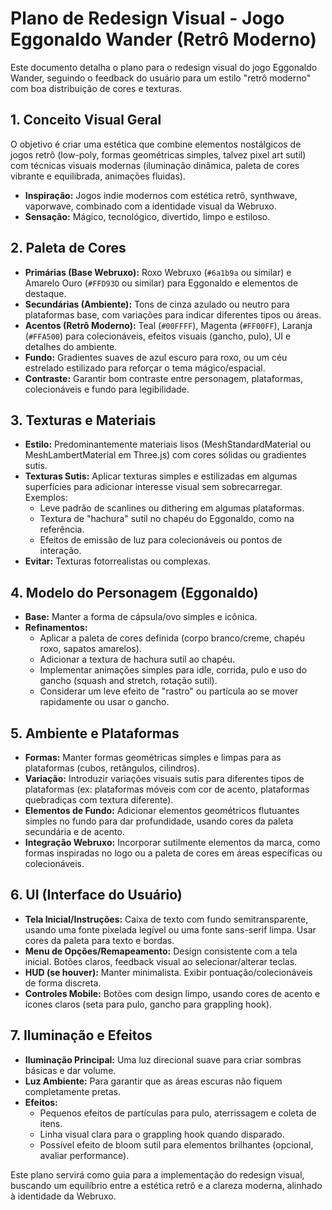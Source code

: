 # Plano de Redesign Visual - Jogo Eggonaldo Wander (Retrô Moderno)

Este documento detalha o plano para o redesign visual do jogo Eggonaldo Wander, seguindo o feedback do usuário para um estilo "retrô moderno" com boa distribuição de cores e texturas.

## 1. Conceito Visual Geral

O objetivo é criar uma estética que combine elementos nostálgicos de jogos retrô (low-poly, formas geométricas simples, talvez pixel art sutil) com técnicas visuais modernas (iluminação dinâmica, paleta de cores vibrante e equilibrada, animações fluidas).

*   **Inspiração:** Jogos indie modernos com estética retrô, synthwave, vaporwave, combinado com a identidade visual da Webruxo.
*   **Sensação:** Mágico, tecnológico, divertido, limpo e estiloso.

## 2. Paleta de Cores

*   **Primárias (Base Webruxo):** Roxo Webruxo (`#6a1b9a` ou similar) e Amarelo Ouro (`#FFD93D` ou similar) para Eggonaldo e elementos de destaque.
*   **Secundárias (Ambiente):** Tons de cinza azulado ou neutro para plataformas base, com variações para indicar diferentes tipos ou áreas.
*   **Acentos (Retrô Moderno):** Teal (`#00FFFF`), Magenta (`#FF00FF`), Laranja (`#FFA500`) para colecionáveis, efeitos visuais (gancho, pulo), UI e detalhes do ambiente.
*   **Fundo:** Gradientes suaves de azul escuro para roxo, ou um céu estrelado estilizado para reforçar o tema mágico/espacial.
*   **Contraste:** Garantir bom contraste entre personagem, plataformas, colecionáveis e fundo para legibilidade.

## 3. Texturas e Materiais

*   **Estilo:** Predominantemente materiais lisos (MeshStandardMaterial ou MeshLambertMaterial em Three.js) com cores sólidas ou gradientes sutis.
*   **Texturas Sutis:** Aplicar texturas simples e estilizadas em algumas superfícies para adicionar interesse visual sem sobrecarregar. Exemplos:
    *   Leve padrão de scanlines ou dithering em algumas plataformas.
    *   Textura de "hachura" sutil no chapéu do Eggonaldo, como na referência.
    *   Efeitos de emissão de luz para colecionáveis ou pontos de interação.
*   **Evitar:** Texturas fotorrealistas ou complexas.

## 4. Modelo do Personagem (Eggonaldo)

*   **Base:** Manter a forma de cápsula/ovo simples e icônica.
*   **Refinamentos:**
    *   Aplicar a paleta de cores definida (corpo branco/creme, chapéu roxo, sapatos amarelos).
    *   Adicionar a textura de hachura sutil ao chapéu.
    *   Implementar animações simples para idle, corrida, pulo e uso do gancho (squash and stretch, rotação sutil).
    *   Considerar um leve efeito de "rastro" ou partícula ao se mover rapidamente ou usar o gancho.

## 5. Ambiente e Plataformas

*   **Formas:** Manter formas geométricas simples e limpas para as plataformas (cubos, retângulos, cilindros).
*   **Variação:** Introduzir variações visuais sutis para diferentes tipos de plataformas (ex: plataformas móveis com cor de acento, plataformas quebradiças com textura diferente).
*   **Elementos de Fundo:** Adicionar elementos geométricos flutuantes simples no fundo para dar profundidade, usando cores da paleta secundária e de acento.
*   **Integração Webruxo:** Incorporar sutilmente elementos da marca, como formas inspiradas no logo ou a paleta de cores em áreas específicas ou colecionáveis.

## 6. UI (Interface do Usuário)

*   **Tela Inicial/Instruções:** Caixa de texto com fundo semitransparente, usando uma fonte pixelada legível ou uma fonte sans-serif limpa. Usar cores da paleta para texto e bordas.
*   **Menu de Opções/Remapeamento:** Design consistente com a tela inicial. Botões claros, feedback visual ao selecionar/alterar teclas.
*   **HUD (se houver):** Manter minimalista. Exibir pontuação/colecionáveis de forma discreta.
*   **Controles Mobile:** Botões com design limpo, usando cores de acento e ícones claros (seta para pulo, gancho para grappling hook).

## 7. Iluminação e Efeitos

*   **Iluminação Principal:** Uma luz direcional suave para criar sombras básicas e dar volume.
*   **Luz Ambiente:** Para garantir que as áreas escuras não fiquem completamente pretas.
*   **Efeitos:**
    *   Pequenos efeitos de partículas para pulo, aterrissagem e coleta de itens.
    *   Linha visual clara para o grappling hook quando disparado.
    *   Possível efeito de bloom sutil para elementos brilhantes (opcional, avaliar performance).

Este plano servirá como guia para a implementação do redesign visual, buscando um equilíbrio entre a estética retrô e a clareza moderna, alinhado à identidade da Webruxo.
